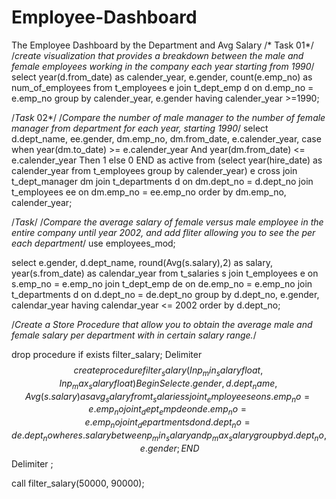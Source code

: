 # Employee-Dashboard
The Employee Dashboard by the Department and Avg Salary
/* Task 01*/
/*create visualization that provides a breakdown between the male and female employees working in the company each year starting from 1990*/
select  year(d.from_date) as calender_year,
       e.gender, count(e.emp_no) as num_of_employees
	from 
    t_employees e join 
    t_dept_emp d on d.emp_no = e.emp_no
group by calender_year, e.gender
having calender_year >=1990;
    
/*Task* 02*/
/*Compare the number of male manager to the number of female manager from department for each year, starting 1990*/
select
 d.dept_name,
 ee.gender,
 dm.emp_no,
 dm.from_date,
 e.calender_year,
 case 
  when year(dm.to_date) >= e.calender_year And year(dm.from_date) <= e.calender_year Then 1 
   else 0 
END as active
from 
  (select
   year(hire_date) as calender_year
from 
 t_employees
 group by calender_year) e
 cross join
 t_dept_manager dm
 join 
 t_departments d on dm.dept_no = d.dept_no
 join
 t_employees ee on dm.emp_no = ee.emp_no
 order by dm.emp_no, calender_year;
  
/*Task*/
/*Compare the average salary of female versus male employee in the entire
 company until year 2002, and add fliter allowing you to see the per each department*/
use employees_mod;


 select 
    e.gender, d.dept_name, round(Avg(s.salary),2) as salary, year(s.from_date) as calendar_year
from 
  t_salaries s
   join 
t_employees e on s.emp_no = e.emp_no
  join 
t_dept_emp de on de.emp_no = e.emp_no
  join 
t_departments d on d.dept_no = de.dept_no
group by d.dept_no, e.gender, calendar_year
having calendar_year <= 2002
order by d.dept_no;

/*Create a Store Procedure that allow you to obtain the average male and female salary per department with in certain salary range.*/

drop procedure if exists filter_salary;
Delimiter $$
create procedure filter_salary (In p_min_salary float, In p_max_salary float)
Begin 
Select 
 e.gender, d.dept_name, Avg(s.salary) as avg_salary
from
 t_salaries s
   join
t_employees e on s.emp_no = e.emp_no
  join
t_dept_emp de on  de.emp_no = e.emp_no
 join
 t_departments d on d.dept_no = de.dept_no
 where s.salary between p_min_salary and p_max_salary
 group by d.dept_no, e.gender;
 END$$
 Delimiter ;
 
 call filter_salary(50000, 90000);
